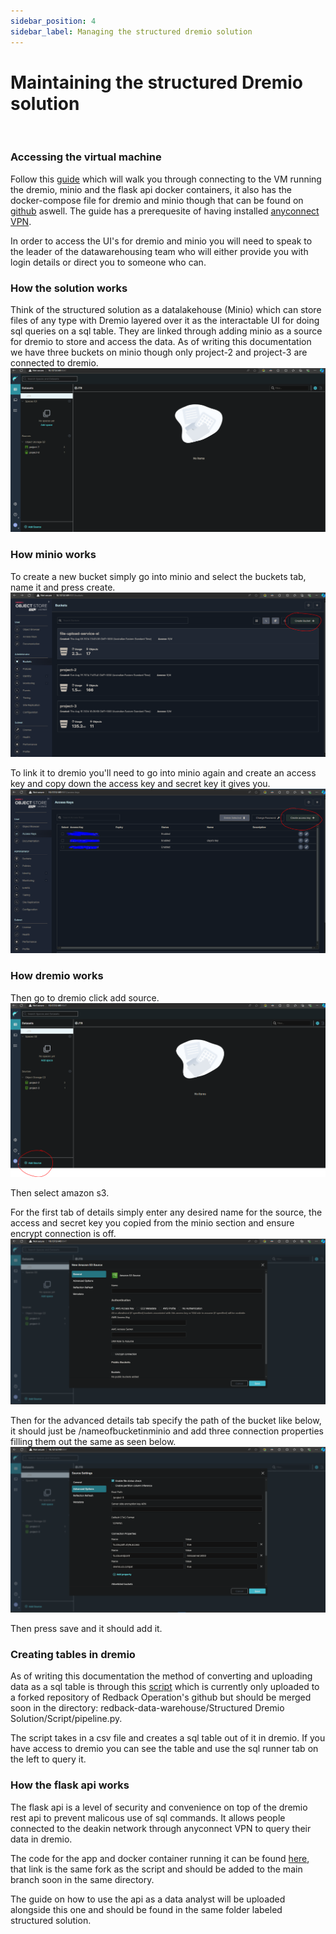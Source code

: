 ```yaml
---
sidebar_position: 4
sidebar_label: Managing the structured dremio solution
---
```


# Maintaining the structured Dremio solution
<br>

### Accessing the virtual machine
Follow this [guide](https://redback-operations.github.io/redback-documentation/docs/data-warehousing/Data%20Lakehouse/How-To%20-%20Accessing%20the%20Redback%20Operations%20Virtual%20Machine) which will walk you through connecting to the VM running the dremio, minio and the flask api docker containers, it also has the docker-compose file for dremio and minio though that can be found on [github](https://github.com/Redback-Operations/redback-data-warehouse/blob/main/File%20Upload%20Service/data-lakehouse2.yml) aswell. The guide has a prerequesite of having installed [anyconnect VPN](https://www.deakin.edu.au/students/student-life-and-services/health-wellbeing-and-safety/safety-security/online-safety-security/secure-your-devices/vpn).

In order to access the UI's for dremio and minio you will need to speak to the leader of the datawarehousing team who will either provide you with login details or direct you to someone who can.

### How the solution works
Think of the structured solution as a datalakehouse (Minio) which can store files of any type with Dremio layered over it as the interactable UI for doing sql queries on a sql table. They are linked through adding minio as a source for dremio to store and access the data. As of writing this documentation we have three buckets on minio though only project-2 and project-3 are connected to dremio. ![PHOTO OF DREMIO](img/dremio-ui.PNG) 

### How minio works

To create a new bucket simply go into minio and select the buckets tab, name it and press create. ![PHOTO OF CREATING BUCKET](img/minio-buckets.PNG)

To link it to dremio you'll need to go into minio again and create an access key and copy down the access key and secret key it gives you. ![PHOTO OF ACCESS KEY](img/minio-accesskey.PNG)

### How dremio works

Then go to dremio click add source. ![PHOTO OF BUTTON](img/add-dremio-source.PNG)

Then select amazon s3.

For the first tab of details simply enter any desired name for the source, the access and secret key you copied from the minio section and ensure encrypt connection is off. ![PHOTO OF DETAILS](img/source-page1.PNG)

Then for the advanced details tab specify the path of the bucket like below, it should just be /nameofbucketinminio and add three connection properties filling them out the same as seen below. ![PHOTO OF ADVANCED DETAILS](img/source-page2.PNG)

Then press save and it should add it.

### Creating tables in dremio

As of writing this documentation the method of converting and uploading data as a sql table is through this [script](https://github.com/Jesse-Rees/redback-data-warehouse/blob/Structured-Solution/Structured%20Dremio%20Solution/Script/pipeline.py) which is currently only uploaded to a forked repository of Redback Operation's github but should be merged soon in the directory: redback-data-warehouse/Structured Dremio Solution/Script/pipeline.py.

The script takes in a csv file and creates a sql table out of it in dremio. If you have access to dremio you can see the table and use the sql runner tab on the left to query it.

### How the flask api works
The flask api is a level of security and convenience on top of the dremio rest api to prevent malicous use of sql commands. It allows people connected to the deakin network through anyconnect VPN to query their data in dremio.

The code for the app and docker container running it can be found [here](https://github.com/Jesse-Rees/redback-data-warehouse/tree/Structured-Solution/Structured%20Dremio%20Solution/Flask-api), that link is the same fork as the script and should be added to the main branch soon in the same directory.

The guide on how to use the api as a data analyst will be uploaded alongside this one and should be found in the same folder labeled structured solution.
